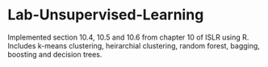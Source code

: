 # Lab-Unsupervised-Learning
Implemented section 10.4, 10.5 and 10.6 from chapter 10 of ISLR using R. Includes k-means clustering, heirarchial clustering, random forest, bagging, boosting and decision trees.

